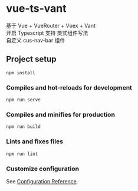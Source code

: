 # vue-ts-vant

基于 Vue + VueRouter + Vuex + Vant  
开启 Typescript 支持 类式组件写法  
自定义 cus-nav-bar 组件

## Project setup

```
npm install
```

### Compiles and hot-reloads for development

```
npm run serve
```

### Compiles and minifies for production

```
npm run build
```

### Lints and fixes files

```
npm run lint
```

### Customize configuration

See [Configuration Reference](https://cli.vuejs.org/config/).
